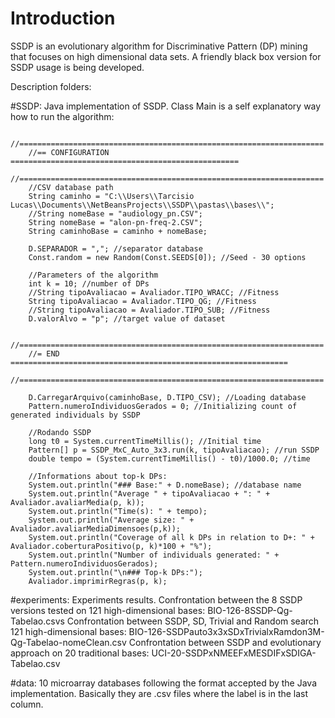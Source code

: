 # Introduction
SSDP is an evolutionary algorithm for Discriminative Pattern (DP) mining that focuses on high dimensional data sets. A friendly black box version for SSDP usage is being developed.

Description folders:

#SSDP:
Java implementation of SSDP.
Class Main is a self explanatory way how to run the algorithm:

        //====================================================================
        //== CONFIGURATION ===================================================
        //====================================================================
        //CSV database path
        String caminho = "C:\\Users\\Tarcisio  Lucas\\Documents\\NetBeansProjects\\SSDP\\pastas\\bases\\"; 
        //String nomeBase = "audiology_pn.CSV";
        String nomeBase = "alon-pn-freq-2.CSV";
        String caminhoBase = caminho + nomeBase;
       
        D.SEPARADOR = ","; //separator database
        Const.random = new Random(Const.SEEDS[0]); //Seed - 30 options
        
        //Parameters of the algorithm
        int k = 10; //number of DPs
        //String tipoAvaliacao = Avaliador.TIPO_WRACC; //Fitness
        String tipoAvaliacao = Avaliador.TIPO_QG; //Fitness
        //String tipoAvaliacao = Avaliador.TIPO_SUB; //Fitness
        D.valorAlvo = "p"; //target value of dataset
        
        //====================================================================
        //= END ==============================================================
        //====================================================================
               
        D.CarregarArquivo(caminhoBase, D.TIPO_CSV); //Loading database         
        Pattern.numeroIndividuosGerados = 0; //Initializing count of generated individuals by SSDP
                            
        //Rodando SSDP
        long t0 = System.currentTimeMillis(); //Initial time
        Pattern[] p = SSDP_MxC_Auto_3x3.run(k, tipoAvaliacao); //run SSDP
        double tempo = (System.currentTimeMillis() - t0)/1000.0; //time
        
        //Informations about top-k DPs:  
        System.out.println("### Base:" + D.nomeBase); //database name
        System.out.println("Average " + tipoAvaliacao + ": " + Avaliador.avaliarMedia(p, k));
        System.out.println("Time(s): " + tempo);
        System.out.println("Average size: " + Avaliador.avaliarMediaDimensoes(p,k));        
        System.out.println("Coverage of all k DPs in relation to D+: " + Avaliador.coberturaPositivo(p, k)*100 + "%");
        System.out.println("Number of individuals generated: " + Pattern.numeroIndividuosGerados);
        System.out.println("\n### Top-k DPs:");
        Avaliador.imprimirRegras(p, k);

#experiments:
Experiments results.
Confrontation between the 8 SSDP versions tested on 121 high-dimensional bases: BIO-126-8SSDP-Qg-Tabelao.csvs
Confrontation between SSDP, SD, Trivial and Random search 121 high-dimensional bases: BIO-126-SSDPauto3x3xSDxTrivialxRamdon3M-Qg-Tabelao-nomeClean.csv
Confrontation between SSDP and evolutionary approach on 20 traditional bases: UCI-20-SSDPxNMEEFxMESDIFxSDIGA-Tabelao.csv

#data:
10 microarray databases following the format accepted by the Java implementation. Basically they are .csv files where the label is in the last column.
